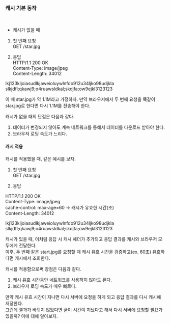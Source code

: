 ### 캐시 기본 동작

<br/>

* 캐시가 없을 때

1. 첫 번째 요청 <br/>
GET /star.jpg

 

2. 응답 <br/>
HTTP/1.1 200 OK <br/>
Content-Type: image/jpeg <br/>
Content-Length: 34012

lkj123kljoiasudlkjaweioluywlnfdo912u34ljko98udjkla slkjdfl;qkawj9;o4ruawsldkal;skdjfa;ow9ejkl3123123

이 때 star.jpg가 약 1.1M라고 가정하자. 만약 브라우저에서 두 번째 요청을 똑같이 star.jpg로 한다면 다시 1.1M를 전송해야 한다.

 
캐시가 없을 때의 단점은 다음과 같다.

1. 데이터가 변경되지 않아도 계속 네트워크를 통해서 데이터를 다운로드 받아야 한다.
2. 브라우저 로딩 속도가 느리다.

#### 캐시 적용

캐시를 적용했을 때, 같은 예시를 보자.

1. 첫 번째 요청 <br/>
GET /star.jpg

 

2. 응답

HTTP/1.1 200 OK <br/>
Content-Type: image/jpeg <br/>
cache-control: max-age=60 -> 캐시가 유효한 시간(초) <br/>
Content-Length: 34012


lkj123kljoiasudlkjaweioluywlnfdo912u34ljko98udjkla slkjdfl;qkawj9;o4ruawsldkal;skdjfa;ow9ejkl3123123

 

캐시가 있을 때, 이처럼 응답 시 캐시 헤더가 추가되고 응답 결과를 캐시와 브라우저 모두에게 전달한다. <br/>
이후, 두 번째 같은 start.jpg를 요청할 때 캐시 유효 시간을 검증하고(ex. 60초) 유효하다면 캐시에서 조회한다.

 

캐시를 적용함으로써 장점은 다음과 같다.

1. 캐시 유효 시간동안 네트워크를 사용하지 않아도 된다.
2. 브라우저 로딩 속도가 매우 빠르다.


만약 캐시 유효 시간이 지나면 다시 서버에 요청을 하게 되고 응답 결과를 다시 캐시에 저장한다. <br/>
그런데 결과가 바뀌지 않았다면 굳이 시간이 지났다고 해서 다시 서버에 요청할 필요가 있을까? 이에 대해 알아보자.








